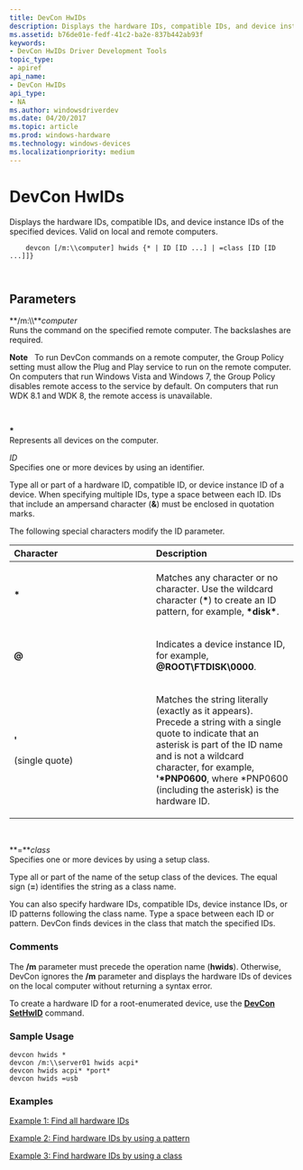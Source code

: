 ```yaml
---
title: DevCon HwIDs
description: Displays the hardware IDs, compatible IDs, and device instance IDs of the specified devices. Valid on local and remote computers.
ms.assetid: b76de01e-fedf-41c2-ba2e-837b442ab93f
keywords:
- DevCon HwIDs Driver Development Tools
topic_type:
- apiref
api_name:
- DevCon HwIDs
api_type:
- NA
ms.author: windowsdriverdev
ms.date: 04/20/2017
ms.topic: article
ms.prod: windows-hardware
ms.technology: windows-devices
ms.localizationpriority: medium
---
```


# DevCon HwIDs


Displays the hardware IDs, compatible IDs, and device instance IDs of the specified devices. Valid on local and remote computers.

```
    devcon [/m:\\computer] hwids {* | ID [ID ...] | =class [ID [ID ...]]} 

   
```

## <span id="ddk_devcon_hwids_tools"></span><span id="DDK_DEVCON_HWIDS_TOOLS"></span>Parameters


<span id="________m___computer______"></span><span id="________M___COMPUTER______"></span> **/m:\\\\***computer*   
Runs the command on the specified remote computer. The backslashes are required.

**Note**   To run DevCon commands on a remote computer, the Group Policy setting must allow the Plug and Play service to run on the remote computer. On computers that run Windows Vista and Windows 7, the Group Policy disables remote access to the service by default. On computers that run WDK 8.1 and WDK 8, the remote access is unavailable.

 

<span id="______________"></span> **\***   
Represents all devices on the computer.

<span id="_______ID______"></span><span id="_______id______"></span> *ID*   
Specifies one or more devices by using an identifier.

Type all or part of a hardware ID, compatible ID, or device instance ID of a device. When specifying multiple IDs, type a space between each ID. IDs that include an ampersand character (**&**) must be enclosed in quotation marks.

The following special characters modify the ID parameter.

<table>
<colgroup>
<col width="50%" />
<col width="50%" />
</colgroup>
<thead>
<tr class="header">
<th align="left">Character</th>
<th align="left">Description</th>
</tr>
</thead>
<tbody>
<tr class="odd">
<td align="left"><p><strong>*</strong></p></td>
<td align="left"><p>Matches any character or no character. Use the wildcard character (<strong>*</strong>) to create an ID pattern, for example, <strong>*disk*</strong>.</p></td>
</tr>
<tr class="even">
<td align="left"><p><strong>@</strong></p></td>
<td align="left"><p>Indicates a device instance ID, for example, <strong>@ROOT\FTDISK\0000</strong>.</p></td>
</tr>
<tr class="odd">
<td align="left"><p><strong>'</strong></p>
<p>(single quote)</p></td>
<td align="left"><p>Matches the string literally (exactly as it appears). Precede a string with a single quote to indicate that an asterisk is part of the ID name and is not a wildcard character, for example, <strong>'*PNP0600</strong>, where *PNP0600 (including the asterisk) is the hardware ID.</p></td>
</tr>
</tbody>
</table>

 

<span id="________class______"></span><span id="________CLASS______"></span> **=***class*   
Specifies one or more devices by using a setup class.

Type all or part of the name of the setup class of the devices. The equal sign (**=**) identifies the string as a class name.

You can also specify hardware IDs, compatible IDs, device instance IDs, or ID patterns following the class name. Type a space between each ID or pattern. DevCon finds devices in the class that match the specified IDs.

### <span id="comments"></span><span id="COMMENTS"></span>Comments

The **/m** parameter must precede the operation name (**hwids**). Otherwise, DevCon ignores the **/m** parameter and displays the hardware IDs of devices on the local computer without returning a syntax error.

To create a hardware ID for a root-enumerated device, use the [**DevCon SetHwID**](devcon-sethwid.md) command.

### <span id="sample_usage"></span><span id="SAMPLE_USAGE"></span>Sample Usage

```
devcon hwids *
devcon /m:\\server01 hwids acpi* 
devcon hwids acpi* *port*
devcon hwids =usb
```

### <span id="examples"></span><span id="EXAMPLES"></span>Examples

[Example 1: Find all hardware IDs](devcon-examples.md#ddk_example_1_find_all_hardware_ids_tools)

[Example 2: Find hardware IDs by using a pattern](devcon-examples.md#ddk_example_2_find_hardware_ids_by_using_a_pattern_tools)

[Example 3: Find hardware IDs by using a class](devcon-examples.md#ddk_example_3_find_hardware_ids_by_using_a_class_tools)

 

 





